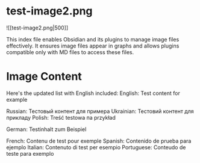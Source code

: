 # test-image2.png

![[test-image2.png|500]]

This index file enables Obsidian and its plugins to manage image files effectively. It ensures image files appear in graphs and allows plugins compatible only with MD files to access these files.

# Image Content

Here's the updated list with English included:
English: Test content for example

Russian: Тестовый контент для примера
Ukrainian: Тестовий контент для прикладу
Polish: Treść testowa па przykład

German: Testinhalt zum Beispiel

French: Contenu de test pour exemple
Spanish: Contenido de prueba para ejemplo
Italian: Contenuto di test per esempio
Portuguese: Conteudo de teste para exemplo
